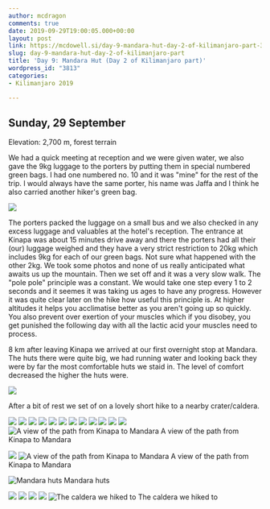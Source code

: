 ```yaml
---
author: mcdragon
comments: true
date: 2019-09-29T19:00:05.000+00:00
layout: post
link: https://mcdowell.si/day-9-mandara-hut-day-2-of-kilimanjaro-part-3813.html
slug: day-9-mandara-hut-day-2-of-kilimanjaro-part
title: 'Day 9: Mandara Hut (Day 2 of Kilimanjaro part)'
wordpress_id: "3813"
categories:
- Kilimanjaro 2019

---
```

## Sunday, 29 September

Elevation: 2,700 m, forest terrain

We had a quick meeting at reception and we were given water, we also gave the 9kg luggage to the porters by putting them in special numbered green bags. I had one numbered no. 10 and it was "mine" for the rest of the trip. I would always have the same porter, his name was Jaffa and I think he also carried another hiker's green bag.

![](https://img.mcdowell.si/2019/10/2019-09-29-10.29.46.resized.jpg)

The porters packed the luggage on a small bus and we also checked in any excess luggage and valuables at the hotel's reception. The entrance at Kinapa was about 15 minutes drive away and there the porters had all their (our) luggage weighed and they have a very strict restriction to 20kg which includes 9kg for each of our green bags. Not sure what happened with the other 2kg. We took some photos and none of us really anticipated what awaits us up the mountain. Then we set off and it was a very slow walk. The "pole pole" principle was a constant. We would take one step every 1 to 2 seconds and it seemes it was taking us ages to have any progress. However it was quite clear later on the hike how useful this principle is. At higher altitudes it helps you acclimatise better as you aren't going up so quickly. You also prevent over exertion of your muscles which if you disobey, you get punished the following day with all the lactic acid your muscles need to process.

8 km after leaving Kinapa we arrived at our first overnight stop at Mandara. The huts there were quite big, we had running water and looking back they were by far the most comfortable huts we staid in. The level of comfort decreased the higher the huts were.

![](https://img.mcdowell.si/2019/10/2019-09-29-15.42.23.resized.jpg)

After a bit of rest we set of on a lovely short hike to a nearby crater/caldera.

![](https://img.mcdowell.si/2019/10/2019-09-29-09.19.11.resized.jpg)
![](https://img.mcdowell.si/2019/10/2019-09-29-09.19.17.resized.jpg)
![](https://img.mcdowell.si/2019/10/2019-09-29-09.42.51.resized.jpg)
![](https://img.mcdowell.si/2019/10/2019-09-29-10.29.46.resized-1.jpg)
![](https://img.mcdowell.si/2019/10/2019-09-29-10.32.04.resized.jpg)
![](https://img.mcdowell.si/2019/10/2019-09-29-10.33.50-1.resized.jpg)
![](https://img.mcdowell.si/2019/10/2019-09-29-10.34.05.resized.jpg)
![](https://img.mcdowell.si/2019/10/2019-09-29-10.58.52.resized.jpg)
![](https://img.mcdowell.si/2019/10/2019-09-29-11.01.05.resized.jpg)
![](https://img.mcdowell.si/2019/10/2019-09-29-11.11.22.resized.jpg)
![](https://img.mcdowell.si/2019/10/2019-09-29-11.11.40.resized.jpg)
![](https://img.mcdowell.si/2019/10/2019-09-29-14.07.38.resized.jpg)
![A view of the path from Kinapa to Mandara](https://img.mcdowell.si/2019/10/2019-09-29-14.07.53.resized.jpg)
A view of the path from Kinapa to Mandara

![](https://img.mcdowell.si/2019/10/2019-09-29-14.08.59.resized.jpg)
![A view of the path from Kinapa to Mandara](https://img.mcdowell.si/2019/10/2019-09-29-15.09.36.resized.jpg)
A view of the path from Kinapa to Mandara

![Mandara huts](https://img.mcdowell.si/2019/10/2019-09-29-15.36.04.resized.jpg)
Mandara huts

![](https://img.mcdowell.si/2019/10/2019-09-29-15.42.23.resized-1.jpg)
![](https://img.mcdowell.si/2019/10/2019-09-29-15.46.05.resized.jpg)
![](https://img.mcdowell.si/2019/10/2019-09-29-16.21.48.resized.jpg)
![](https://img.mcdowell.si/2019/10/2019-09-29-16.23.48.resized.jpg)
![The caldera we hiked to](https://img.mcdowell.si/2019/10/2019-09-29-16.30.51.resized.jpg)
The caldera we hiked to